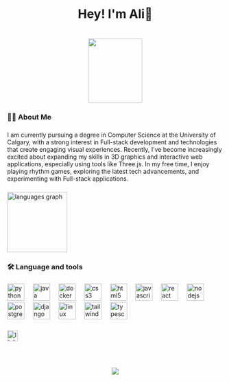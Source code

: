 <h1 align="center">Hey! I'm Ali👋</h1>

###

<br clear="both">

<div align="center">
  <img width="50%" height="150" src="https://cdnb.artstation.com/p/assets/images/images/026/087/183/original/ilya-shichkin-12.gif?1587836096"  />
</div>

###

<h3 align="left">👩‍💻  About Me</h3>

###

<p align="left">I am currently pursuing a degree in Computer Science at the University of Calgary, with a strong interest in Full-stack development and technologies that create engaging visual experiences. Recently, I’ve become increasingly excited about expanding my skills in 3D graphics and interactive web applications, especially using tools like Three.js. In my free time, I enjoy playing rhythm games, exploring the latest tech advancements, and experimenting with Full-stack applications.</p>

###

<div align="left">
  <img src="https://github-readme-stats.vercel.app/api/top-langs?username=alia720&locale=en&hide_title=false&layout=compact&card_width=320&langs_count=6&theme=dracula&hide_border=true&order=2" height="140" alt="languages graph"  />
</div>

###

<h3 align="left">🛠 Language and tools</h3>

###

<div align="left">
  <img src="https://cdn.jsdelivr.net/gh/devicons/devicon/icons/python/python-original.svg" height="40" alt="python logo"  />
  <img width="12" />
  <img src="https://cdn.jsdelivr.net/gh/devicons/devicon/icons/java/java-original.svg" height="40" alt="java logo"  />
  <img width="12" />
  <img src="https://cdn.jsdelivr.net/gh/devicons/devicon/icons/docker/docker-original.svg" height="40" alt="docker logo"  />
  <img width="12" />
  <img src="https://cdn.jsdelivr.net/gh/devicons/devicon/icons/css3/css3-original.svg" height="40" alt="css3 logo"  />
  <img width="12" />
  <img src="https://cdn.jsdelivr.net/gh/devicons/devicon/icons/html5/html5-original.svg" height="40" alt="html5 logo"  />
  <img width="12" />
  <img src="https://cdn.jsdelivr.net/gh/devicons/devicon/icons/javascript/javascript-original.svg" height="40" alt="javascript logo"  />
  <img width="12" />
  <img src="https://cdn.jsdelivr.net/gh/devicons/devicon/icons/react/react-original.svg" height="40" alt="react logo"  />
  <img width="12" />
  <img src="https://cdn.jsdelivr.net/gh/devicons/devicon/icons/nodejs/nodejs-original.svg" height="40" alt="nodejs logo"  />
  <img width="12" />
  <img src="https://cdn.jsdelivr.net/gh/devicons/devicon/icons/postgresql/postgresql-original.svg" height="40" alt="postgresql logo"  />
  <img width="12" />
  <img src="https://cdn.jsdelivr.net/gh/devicons/devicon/icons/django/django-plain.svg" height="40" alt="django logo"  />
  <img width="12" />
  <img src="https://cdn.jsdelivr.net/gh/devicons/devicon/icons/linux/linux-original.svg" height="40" alt="linux logo"  />
  <img width="12" />
  <img src="https://cdn.simpleicons.org/tailwindcss/06B6D4" height="40" alt="tailwindcss logo"  />
  <img width="12" />
  <img src="https://cdn.jsdelivr.net/gh/devicons/devicon/icons/typescript/typescript-original.svg" height="40" alt="typescript logo"  />
</div>

###

<div align="left">
  <a href="https://www.linkedin.com/in/ali-al-yasseen-b76a15250/" target="_blank">
    <img src="https://img.shields.io/static/v1?message=LinkedIn&logo=linkedin&label=&color=0077B5&logoColor=white&labelColor=&style=for-the-badge" height="25" alt="linkedin logo"  />
  </a>
</div>

###

<br clear="both">

<h3 align="left"></h3>

###

<div align="center">
  <img src="https://visitor-badge.laobi.icu/badge?page_id=alia720.alia720&left_color=deeppink&right_color=darkmagenta"  />
</div>

###
